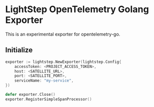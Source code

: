 # LightStep OpenTelemetry Golang Exporter

This is an experimental exporter for opentelemetry-go.

## Initialize
```go
exporter := lightstep.NewExporter(lightstep.Config{
    accessToken: <PROJECT_ACCESS_TOKEN>,
    host: <SATELLITE_URL>,
    port: <SATELLITE_PORT>,
    serviceName: "my-service",
})

defer exporter.Close()
exporter.RegisterSimpleSpanProcessor()
```